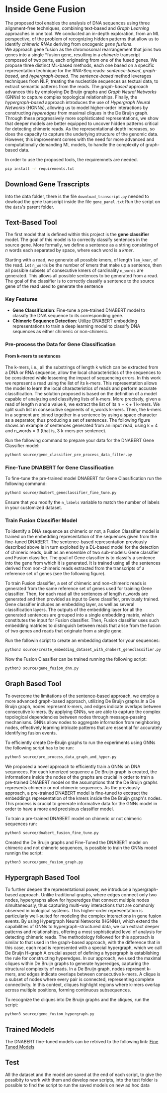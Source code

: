 # Inside Gene Fusion

The proposed tool enables the analysis of DNA sequences using three alignment-free techniques, combining text-based and *Graph Learning* approaches in one tool. 
We conducted an in-depth exploration, from an ML perspective, of the problem of recognizing hidden patterns 
that allow us to identify *chimeric RNAs* deriving from oncogenic *gene fusions*.  
We approach gene fusion as the chromosomal rearrangement that joins two genes into a single *fusion gene, 
resulting in a *chimeric* transcript composed of two parts, each originating from one of the fused genes. 
We propose three distinct ML-based methods, each one based on a specific representation technique for the RNA-Seq 
reads: *sentence-based*, *graph-based*, and *hypergraph-based*. 
The *sentence-based* method leverages techniques from NLP, treating the nucleotide sequences as textual data, 
to extract semantic patterns from the reads. The *graph-based* approach advances this by employing De Bruijn graphs 
and *Graph Neural Networks* (GNNs) to capture complex topological relationships. Finally, the *hypergraph-based* 
approach introduces the use of *Hypergraph Neural Networks* (HGNNs), allowing us to model higher-order interactions by 
constructing *hyperedges* from maximal cliques in the De Bruijn graph. 
Through these progressively more sophisticated representations, we show that deeper models are better equipped to uncover 
hidden patterns critical for detecting chimeric reads. As the representational depth increases, so does the capacity to 
capture the underlying structure of the genomic data. However, this improvement comes with the need for more advanced and 
computationally demanding ML models, to handle the complexity of graph-based data.

In order to use the proposed tools, the requiremnets are needed.
```bash
pip install -r requirements.txt
```
## Download Gene Trascripts
Into the data folder, there is the file ```download_transcript.py``` needed to dowload the gene transcript inside the file ```gene_panel.txt``` 
Run the script on the ```data```'s parent folder.

## Text-Based Tool
The first model that is defined within this project is the **gene classifier** model. 
The goal of this model is to correctly classify sentences in the source gene. 
More formally, we define a sentence as a string consisting of *n* words each 
separated by space, where each word is a *kmer*.

Starting with a read, we generate all possible kmers, of length ```len_kmer```, of the read. 
Let ```n_words``` be the number of kmers that make up a sentence, then all possible subsets of consecutive 
kmers of cardinality ```n_words``` are generated. This allows all possible sentences to be generated from a 
read. The goal of the classifier is to correctly classify a sentence to the source gene of the read used 
to generate the sentence

### Key Features
- **Gene Classification**: Fine-tune a pre-trained DNABERT model to classify the DNA sequence to its corresponding gene.
- **Chimeric Sequence Detection**: Utilize DNABERT embedding representations to train a deep learning model to classify DNA sequences as either chimeric or non-chimeric.

### Pre-process the Data for Gene Classification

#### From k-mers to sentences
The k-mers, i.e., all the substrings of length k which can be extracted from a DNA or RNA sequence, allow the local characteristics of
the sequences to be considered while lessening the impact of sequencing errors. In this work we represent a read using the list of its k-mers. This representation
allows the model to learn the local characteristics of reads and perform accurate classification. The solution proposed is based on the definition of a model capable of analyzing and classifying lists of k-mers. More precisely, given a read of length n and a value k, we extract the list of its n − k + 1 k-mers. We split such list in consecutive segments of n_words k-mers. Then, the k-mers in a segment are joined together in a sentence by using a space character as a separator, thus producing a set of sentences. The following figure shows an example of sentences generated from an input read, using k = 4 and n_words = 3 (that is, 3 k-mers per sentence).

Run the following command to prepare your data for the DNABERT Gene Classifier model:

```bash
python3 source/gene_classifier_pre_process_data_filter.py
```

### Fine-Tune DNABERT for Gene Classification
To fine-tune the pre-trained model DNABERT for Gene Classification run the following command:
```bash
python3 source/dnabert_geneclassifier_fine_tune.py
```
Ensure that you modify the ```n_labels``` variable to match the number of labels in your customized dataset.

### Train Fusion Classifier Model
To identify a DNA sequence as chimeric or not, a Fusion Classifier model is trained on the embedding representation of the sequences given from the fine-tuned DNABERT.
The sentence-based representation previously described above is in turn exploited by a DL-based model for the detection of chimeric reads,
built as an ensemble of two sub-models: Gene classifier and Fusion classifier. The goal of Gene classifier is to classify a sentence into the gene from which it is
generated. It is trained using all the sentences derived from non-chimeric reads extracted from the transcripts of a reference set of genes (see the following figure).


To train Fusion classifier, a set of chimeric and non-chimeric reads is generated from the same reference set of genes used for training Gene classifier. Then, for
each read all the sentences of length n_words are generated and then provided as input to Gene classifier, previously trained. Gene classifier includes an embedding
layer, as well as several classification layers. The outputs of the embedding layer for all the generated sentences are grouped into a single embedding matrix, which
constitutes the input for Fusion classifier. Then, Fusion classifier uses such embedding matrices to distinguish between reads that arise from the fusion of
two genes and reads that originate from a single gene.

Run the followin script to create an embedding dataset for your sequences:
```bash
python3 source/create_embedding_dataset_with_dnabert_geneclassifier.py
```

Now the Fusion Classifier can be trained running the following script:
```bash
python3 source/gene_fusion_dnn.py
```
## Graph Based Tool
To overcome the limitations of the sentence-based approach, we employ a more advanced graph-based approach, utilizing De Bruijn graphs.In a De Bruijn graph, nodes represent k-mers, and edges indicate overlaps between consecutive k-mers. By applying GNNs, we are able to capture the complex topological dependencies between nodes through message-passing mechanisms. GNNs allow nodes to aggregate information from neighboring nodes, effectively learning intricate patterns that are essential for accurately identifying fusion events.

To efficiently create De-Bruijn graphs to run the experiments using GNNs the following script has to be run:
```bash
python3 source/pre_process_data_graph_and_hyper.py
```
We proposed a novel approach to efficiently train a GNNs on DNA sequneces.
For each kmerized sequence a De Bruijn graph is created, the informations inside the nodes of the graphs are crucial in order to train a pre-trained DNABERT model on the assumptions that the De Bruijn graphs
represents chimeric or not chimeric sequences.
As the previously approach, a pre-trained DNABERT model is fine-tuned to exctract the embeddings representation of the kmers inside the De Bruijn graph's nodes. This process is crucial to generate informative data for the GNNs model in order to have a more and precisious classifier model.

To train a pre-trained DNABERT model on chimeric or not chimeric sequences run:
```bash
python3 source/dnabert_fusion_fine_tune.py
```
Created the De Bruijn graphs and Fine-Tuned the DNABERT model on chimeric and not chimeric sequences, is possible to train the GNNs model runnign the script:
```bash
python3 source/gene_fusion_graph.py
```

## Hypergraph Based Tool

To further deepen the representational power, we introduce a hypergraph-based approach. Unlike traditional graphs, where edges connect only two nodes, hypergraphs allow for
hyperedges that connect multiple nodes simultaneously, thus capturing multi-way interactions that are commonly observed in biological systems. This higher-order representation
is particularly well-suited for modeling the complex interactions in gene fusion events. By using Hypergraph Neural Networks (HGNNs), which extend the capabilities of GNNs to
hypergraph-structured data, we can extract deeper patterns and relationships, offering a most sophisticated level of analysis for detecting chimeric reads. The methodology followed for this
approach is similar to that used in the graph-based approach, with the difference that in this case, each read is represented with a special hypergraph, which we call De Bruijn H-graph
A crucial aspect of defining a hypergraph is establishing the rule for constructing hyperedges. In our approach, we used the maximal cliques within De Bruijn graphs to generate hyperedges, capturing the structural complexity of reads. In a De Bruijn graph, nodes represent k-mers, and edges indicate overlaps between consecutive k-mers. A clique is a subset of nodes where every
pair is connected, representing complete connectivity. In this context, cliques highlight regions where k-mers overlap across multiple positions, forming continuous subsequences. 

To recognize the cliques into De Bruijn graphs and the cliques, run the script:
```bash
python3 source/gene_fusion_hypergraph.py
```

## Trained Models
The DNABERT fine-tuned models can be retrived to the following link: [Fine Tuned Models](https://drive.google.com/drive/folders/1hfqLJO-TxMcThhgNtDNPQOKnA0zsMJ9L)

## Test
All the dataset and the model are saved at the end of each script, to give the possibity to work with them and develop new scripts, into the test folder is possible to find the script to run the saved models on new ad hoc data
